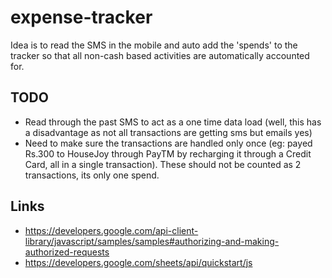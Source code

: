 # expense-tracker

Idea is to read the SMS in the mobile and auto add the 'spends' to the tracker so that all non-cash based activities are automatically accounted for.

## TODO
- Read through the past SMS to act as a one time data load (well, this has a disadvantage as not all transactions are getting sms but emails yes)
- Need to make sure the transactions are handled only once (eg: payed Rs.300 to HouseJoy through PayTM by recharging it through a Credit Card, all in a single transaction). These should not be counted as 2 transactions, its only one spend.

## Links
- https://developers.google.com/api-client-library/javascript/samples/samples#authorizing-and-making-authorized-requests
- https://developers.google.com/sheets/api/quickstart/js